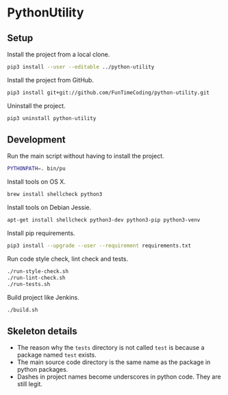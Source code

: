 # PythonUtility


## Setup

Install the project from a local clone.

```sh
pip3 install --user --editable ../python-utility
```

Install the project from GitHub.

```sh
pip3 install git+git://github.com/FunTimeCoding/python-utility.git
```

Uninstall the project.

```sh
pip3 uninstall python-utility
```


## Development

Run the main script without having to install the project.

```sh
PYTHONPATH=. bin/pu
```

Install tools on OS X.

```sh
brew install shellcheck python3
```

Install tools on Debian Jessie.

```sh
apt-get install shellcheck python3-dev python3-pip python3-venv
```

Install pip requirements.

```sh
pip3 install --upgrade --user --requirement requirements.txt
```

Run code style check, lint check and tests.

```sh
./run-style-check.sh
./run-lint-check.sh
./run-tests.sh
```

Build project like Jenkins.

```sh
./build.sh
```


## Skeleton details

* The reason why the `tests` directory is not called `test` is because a package named `test` exists.
* The main source code directory is the same name as the package in python packages.
* Dashes in project names become underscores in python code. They are still legit.
